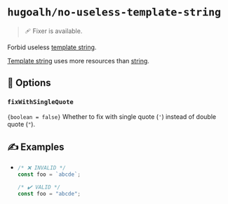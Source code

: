 # `hugoalh/no-useless-template-string`

> 🩹 Fixer is available.

Forbid useless [template string][ecmascript-template-string].

[Template string][ecmascript-template-string] uses more resources than [string][ecmascript-string].

## 🔧 Options

### `fixWithSingleQuote`

`{boolean = false}` Whether to fix with single quote (`'`) instead of double quote (`"`).

## ✍️ Examples

- ```ts
  /* ❌ INVALID */
  const foo = `abcde`;

  /* ✔️ VALID */
  const foo = "abcde";
  ```

[ecmascript-string]: https://developer.mozilla.org/en-US/docs/Web/JavaScript/Reference/Global_Objects/String
[ecmascript-template-string]: https://developer.mozilla.org/en-US/docs/Web/JavaScript/Reference/Template_literals
